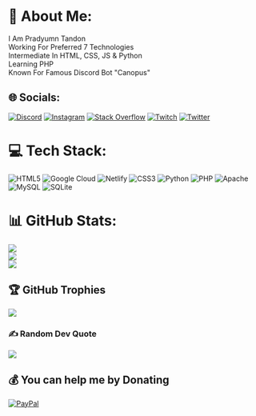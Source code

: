 # 💫 About Me:
I Am Pradyumn Tandon<br>Working For Preferred 7 Technologies<br>Intermediate In HTML, CSS, JS & Python<br>Learning PHP<br>Known For Famous Discord Bot "Canopus"


## 🌐 Socials:
[![Discord](https://img.shields.io/badge/Discord-%237289DA.svg?logo=discord&logoColor=white)](https://discord.gg/sgTSVVvpvF) [![Instagram](https://img.shields.io/badge/Instagram-%23E4405F.svg?logo=Instagram&logoColor=white)](https://instagram.com/gamecooler19) [![Stack Overflow](https://img.shields.io/badge/-Stackoverflow-FE7A16?logo=stack-overflow&logoColor=white)](https://stackoverflow.com/users/17931307) [![Twitch](https://img.shields.io/badge/Twitch-%239146FF.svg?logo=Twitch&logoColor=white)](https://twitch.tv/Gamecooler19) [![Twitter](https://img.shields.io/badge/Twitter-%231DA1F2.svg?logo=Twitter&logoColor=white)](https://twitter.com/gamecooler19) 

# 💻 Tech Stack:
![HTML5](https://img.shields.io/badge/html5-%23E34F26.svg?style=for-the-badge&logo=html5&logoColor=white) ![Google Cloud](https://img.shields.io/badge/Google%20Cloud-%234285F4.svg?style=for-the-badge&logo=google-cloud&logoColor=white) ![Netlify](https://img.shields.io/badge/netlify-%23000000.svg?style=for-the-badge&logo=netlify&logoColor=#00C7B7) ![CSS3](https://img.shields.io/badge/css3-%231572B6.svg?style=for-the-badge&logo=css3&logoColor=white) ![Python](https://img.shields.io/badge/python-3670A0?style=for-the-badge&logo=python&logoColor=ffdd54) ![PHP](https://img.shields.io/badge/php-%23777BB4.svg?style=for-the-badge&logo=php&logoColor=white) ![Apache](https://img.shields.io/badge/apache-%23D42029.svg?style=for-the-badge&logo=apache&logoColor=white) ![MySQL](https://img.shields.io/badge/mysql-%2300f.svg?style=for-the-badge&logo=mysql&logoColor=white) ![SQLite](https://img.shields.io/badge/sqlite-%2307405e.svg?style=for-the-badge&logo=sqlite&logoColor=white)
# 📊 GitHub Stats:
![](https://github-readme-stats.vercel.app/api?username=Gamecooler19&theme=dark&hide_border=false&include_all_commits=false&count_private=false)<br/>
![](https://github-readme-streak-stats.herokuapp.com/?user=Gamecooler19&theme=dark&hide_border=false)<br/>
![](https://github-readme-stats.vercel.app/api/top-langs/?username=Gamecooler19&theme=dark&hide_border=false&include_all_commits=false&count_private=false&layout=compact)

## 🏆 GitHub Trophies
![](https://github-profile-trophy.vercel.app/?username=Gamecooler19&theme=radical&no-frame=false&no-bg=false&margin-w=4)

### ✍️ Random Dev Quote
![](https://quotes-github-readme.vercel.app/api?type=horizontal&theme=radical)



  ## 💰 You can help me by Donating
  [![PayPal](https://img.shields.io/badge/PayPal-00457C?style=for-the-badge&logo=paypal&logoColor=white)](https://paypal.me/Gamecooler19@hotmail.com) 

  
